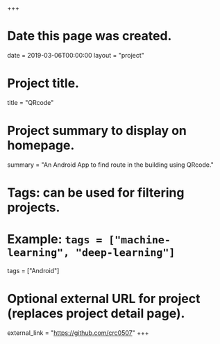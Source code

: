 +++
# Date this page was created.
date = 2019-03-06T00:00:00
layout = "project"

# Project title.
title = "QRcode"

# Project summary to display on homepage.
summary = "An Android App to find route in the building using QRcode."

# Tags: can be used for filtering projects.
# Example: `tags = ["machine-learning", "deep-learning"]`
tags = ["Android"]

# Optional external URL for project (replaces project detail page).
external_link = "https://github.com/crc0507"
+++
